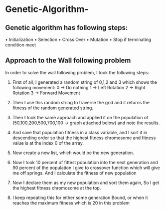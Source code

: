 # Genetic-Algorithm-
## Genetic algorithm has following steps:
• Initialization
• Selection
• Cross Over
• Mutation
• Stop if terminating condition meet
## Approach to the Wall following problem
In order to solve the wall following problem, I took the following steps:
  1) First of all, I generated a random string of 0,1,2 and 3 which shows the following
        movement:
        0 -> Do nothing
        1 -> Left Rotation
        2 -> Right Rotation
        3 -> Forward Movement
        
  2) Then I use this random string to traverse the grid and it returns the fitness of the random
generated string.

  3) Then I took the same approach and applied it on the population of
(50,100,200,500,700,100 -> graph attached below) and note the results.

  4) And save that population fitness in a class variable, and I sort it in descending order so
that the highest fitness chromosome and fitness value is at the index 0 of the array.

  5) Now create a new list, which would be the new generation.
  
  6) Now I took 10 percent of fittest population into the next generation and 90 percent of the
population I give to crossover function which will give me off springs. And I calculate
the fitness of new population

  7) Now I declare them as my new population and sort them again, So I get the highest
fitness chromosome at the top.

  8) I keep repeating this for either some generation Bound, or when it reaches the maximum
fitness which is 20 in this problem
